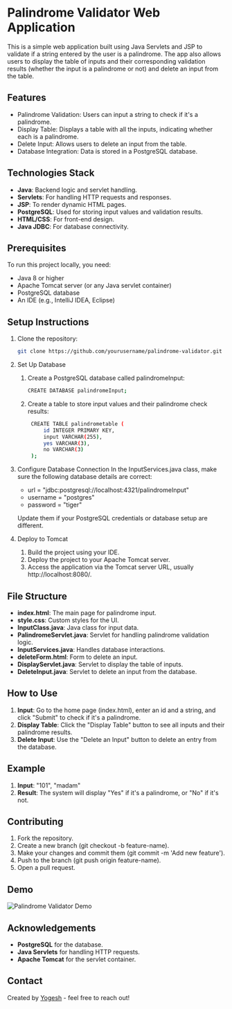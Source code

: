 # Palindrome Validator Web Application
 This is a simple web application built using Java Servlets and JSP to validate if a string entered by the user is a palindrome. The app also allows users to display the table of inputs and their corresponding validation results (whether the input is a palindrome or not) and delete an input from the table.

## Features
- Palindrome Validation: Users can input a string to check if it's a palindrome.
- Display Table: Displays a table with all the inputs, indicating whether each is a palindrome.
- Delete Input: Allows users to delete an input from the table.
- Database Integration: Data is stored in a PostgreSQL database.

## Technologies Stack
- **Java**: Backend logic and servlet handling.
- **Servlets**: For handling HTTP requests and responses.
- **JSP**: To render dynamic HTML pages.
- **PostgreSQL**: Used for storing input values and validation results.
- **HTML/CSS**: For front-end design.
- **Java JDBC**: For database connectivity.

## Prerequisites
To run this project locally, you need:
- Java 8 or higher
- Apache Tomcat server (or any Java servlet container)
- PostgreSQL database
- An IDE (e.g., IntelliJ IDEA, Eclipse)

## Setup Instructions
1. Clone the repository:
   ```bash
   git clone https://github.com/yourusername/palindrome-validator.git
2. Set Up Database
    1. Create a PostgreSQL database called palindromeInput:
       ```bash
       CREATE DATABASE palindromeInput;
    2. Create a table to store input values and their palindrome check results:
       ```bash
        CREATE TABLE palindrometable (
            id INTEGER PRIMARY KEY,
            input VARCHAR(255),
            yes VARCHAR(3),
            no VARCHAR(3)
        );
3. Configure Database Connection
    In the InputServices.java class, make sure the following database details are correct:
    - url = "jdbc:postgresql://localhost:4321/palindromeInput"
    - username = "postgres"
    - password = "tiger"

    Update them if your PostgreSQL credentials or database setup are different.
4. Deploy to Tomcat
    1. Build the project using your IDE.
    2. Deploy the project to your Apache Tomcat server.
    3. Access the application via the Tomcat server URL, usually http://localhost:8080/.

## File Structure
- **index.html**: The main page for palindrome input.
- **style.css**: Custom styles for the UI.
- **InputClass.java**: Java class for input data.
- **PalindromeServlet.java**: Servlet for handling palindrome validation logic.
- **InputServices.java**: Handles database interactions.
- **deleteForm.html**: Form to delete an input.
- **DisplayServlet.java**: Servlet to display the table of inputs.
- **DeleteInput.java**: Servlet to delete an input from the database.

## How to Use
1. **Input**: Go to the home page (index.html), enter an id and a string, and click "Submit" to check if it's a palindrome.
2. **Display Table**: Click the "Display Table" button to see all inputs and their palindrome results.
3. **Delete Input**: Use the "Delete an Input" button to delete an entry from the database.

## Example
1. **Input**: "101", "madam"
2. **Result**: The system will display "Yes" if it's a palindrome, or "No" if it's not.

## Contributing
1. Fork the repository.
2. Create a new branch (git checkout -b feature-name).
3. Make your changes and commit them (git commit -m 'Add new feature').
4. Push to the branch (git push origin feature-name).
5. Open a pull request.

## Demo
![Palindrome Validator Demo](./assets/plaindrome_validator.gif)

## Acknowledgements
- **PostgreSQL** for the database.
- **Java Servlets** for handling HTTP requests.
- **Apache Tomcat** for the servlet container.

## Contact
Created by [Yogesh](https://github.com/Yoki-28) - feel free to reach out!